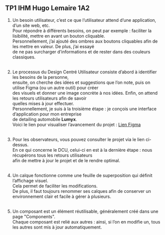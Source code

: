 ## TP1 IHM Hugo Lemaire 1A2

1. Un besoin utilisateur, c’est ce que l’utilisateur attend d’une application, d’un site web, etc.<br>
   Pour répondre à différents besoins, on peut par exemple : faciliter la lisibilité, mettre en avant un bouton cliquable.<br>
   Personnellement, j’ai ajouté des ombres aux boutons cliquables afin de les mettre en valeur. De plus, j’ai essayé<br>
   de ne pas surcharger d’informations et de rester dans des couleurs classiques.<br><br>

2. Le processus du Design Centré Utilisateur consiste d’abord à identifier les besoins de la personne,<br>
   ensuite, on cherche des idées et suggestions que l’on note, puis on utilise Figma (ou un autre outil) pour créer<br>
   des visuels et donner une image concrète à nos idées. Enfin, on attend les retours utilisateurs afin de savoir<br>
   quelles mises à jour effectuer.<br>
   Personnellement, je suis à la troisième étape : je conçois une interface d’application pour mon entreprise<br>
   de detailing automobile <b>Lumyx</b>.<br>
   Voici le lien pour visualiser l’avancement du projet : 
   <a href="https://www.figma.com/design/gcEzktrFTV2bK6mTVJ3yNN/Lumyx-%7Bv1%7D?node-id=0-1&t=Sz4MVYZjEECfwnfl-1">Lien Figma</a><br><br>

3. Pour les observateurs, vous pouvez consulter le projet via le lien ci-dessus.<br>
   En ce qui concerne le DCU, celui-ci en est à la dernière étape : nous récupérons tous les retours utilisateurs<br>
   afin de mettre à jour le projet et de le rendre optimal.<br><br>

4. Un calque fonctionne comme une feuille de superposition qui définit l’affichage visuel.<br>
   Cela permet de faciliter les modifications.<br>
   De plus, il faut toujours renommer ses calques afin de conserver un environnement clair et facile à gérer à plusieurs.<br><br>

5. Un composant est un élément réutilisable, généralement créé dans une page "Components".<br>
   Chaque composant est relié aux autres : ainsi, si l’on en modifie un, tous les autres sont mis à jour automatiquement.<br>

